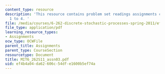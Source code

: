 ```yaml
---
content_type: resource
description: 'This resource contains problem set readings assignments chapter 3: section
  1 to 4. '
file: /media/courses/6-262-discrete-stochastic-processes-spring-2011/ef4b4a04da62606c54dfe1600b5ef74a_MIT6_262S11_assn03.pdf
file_type: application/pdf
learning_resource_types:
- Assignments
ocw_type: OCWFile
parent_title: Assignments
parent_type: CourseSection
resourcetype: Document
title: MIT6_262S11_assn03.pdf
uid: ef4b4a04-da62-606c-54df-e1600b5ef74a
---
```

